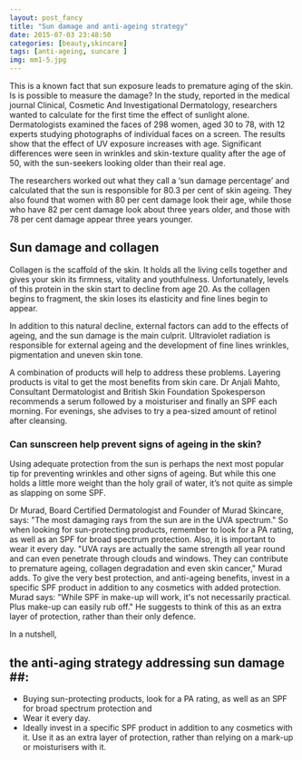 ```yaml
---
layout: post_fancy
title: "Sun damage and anti-ageing strategy"
date: 2015-07-03 23:48:50
categories: [beauty,skincare]
tags: [anti-ageing, suncare ]
img: mm1-5.jpg
---
```

This is a known fact that sun exposure leads to premature aging of the skin. Is is possible to measure the damage? In the study, reported  in the medical journal Clinical, Cosmetic And Investigational Dermatology, researchers wanted to calculate for the first time the effect of sunlight alone.
Dermatologists examined the faces of 298 women, aged 30 to 78, with 12 experts studying photographs of individual faces on a screen. The results show that the effect of UV exposure increases with age. Significant differences  were seen in wrinkles and skin-texture quality after  the age of 50, with the  sun-seekers looking older than their real age.

The researchers worked out what they call a ‘sun damage percentage’ and calculated that the sun is responsible for 80.3 per cent of skin ageing.
They also found that  women with 80 per cent damage look their age, while those who have 82 per cent damage look about three years older, and those with  78 per cent damage appear three years younger.

## Sun damage and collagen ##
Collagen is the scaffold of the skin. It holds all the living cells together and gives your skin its firmness, vitality and youthfulness. Unfortunately, levels of this protein in the skin start to decline from age 20. As the collagen begins to fragment, the skin loses its elasticity and fine lines begin to appear.

In addition to this natural decline, external factors can add to the effects of ageing, and the sun damage is the main culprit. Ultraviolet radiation is responsible for external ageing and the development of fine lines wrinkles, pigmentation and uneven skin tone.

A combination of products will help to address these problems. Layering products is vital to get the most benefits from skin care. Dr Anjali Mahto, Consultant Dermatologist and British Skin Foundation Spokesperson recommends a serum followed by a moisturiser and finally an SPF each morning. For evenings, she advises to try a pea-sized amount of retinol after cleansing.

### Can sunscreen help prevent signs of ageing in the skin? 
Using adequate protection from the sun is perhaps the next most popular tip for preventing wrinkles and other signs of ageing. But while this one holds a little more weight than the holy grail of water, it’s not quite as simple as slapping on some SPF.

Dr Murad, Board Certified Dermatologist and Founder of Murad Skincare, says: "The most damaging rays from the sun are in the UVA spectrum." So when looking for sun-protecting products, remember to look for a PA rating, as well as an SPF for broad spectrum protection. Also, it is important to wear it every day. "UVA rays are actually the same strength all year round and can even penetrate through clouds and windows. They can contribute to premature ageing, collagen degradation and even skin cancer," Murad adds. To give the very best protection, and anti-ageing benefits, invest in a specific SPF product in addition to any cosmetics with added protection. Murad says: "While SPF in make-up will work, it's not necessarily practical. Plus make-up can easily rub off." He suggests to think of this as an extra layer of protection, rather than their only defence. 

In a nutshell, 
## the anti-aging strategy addressing sun damage ##:
* Buying sun-protecting products, look for a PA rating, as well as an SPF for broad spectrum protection and 
* Wear it every day.
* Ideally invest in a specific SPF product in addition to any cosmetics with it. Use it as an extra layer of protection, rather than relying on a mark-up or moisturisers with it. 
